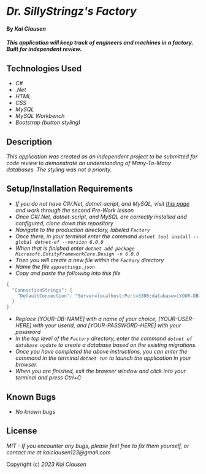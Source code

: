 # _Dr. SillyStringz's Factory_

#### By _**Kai Clausen**_

#### _This application will keep track of engineers and machines in a factory. Built for independent review._

## Technologies Used

* _C#_
* _.Net_
* _HTML_
* _CSS_
* _MySQL_
* _MySQL Workbench_
* _Bootstrap (button styling)_

## Description

_This application was created as an independent project to be submitted for code review to demonstrate an understanding of Many-To-Many databases. The styling was not a priority._

## Setup/Installation Requirements

* _If you do not have C#/.Net, dotnet-script, and MySQL, visit [this page](https://www.learnhowtoprogram.com/c-and-net) and work through the second Pre-Work lesson_
* _Once C#/.Net, dotnet-script, and MySQL are correctly installed and configured, clone down this repository_
* _Navigate to the production directory, labeled ```Factory```_
* _Once there, in your terminal enter the command ```dotnet tool install --global dotnet-ef --version 6.0.0```_
* _When that is finished enter ```dotnet add package Microsoft.EntityFrameworkCore.Design -v 6.0.0```_
* _Then you will create a new file within the ```Factory``` directory_
* _Name the file ```appsettings.json```_
* _Copy and paste the following into this file_

```cs
{
  "ConnectionStrings": {
    "DefaultConnection": "Server=localhost;Port=3306;database=[YOUR-DB-NAME];uid=[YOUR-USER-HERE];pwd=[YOUR-PASSWORD-HERE];"
  }
}
```

* _Replace [YOUR-DB-NAME] with a name of your choice, [YOUR-USER-HERE] with your userid, and [YOUR-PASSWORD-HERE] with your password_
* _In the top level of the ```Factory``` directory, enter the command ```dotnet ef database update``` to create a database based on the existing migrations._
* _Once you have completed the above instructions, you can enter the command in the terminal ```dotnet run``` to launch the application in your browser._
* _When you are finished, exit the browser window and click into your terminal and press Ctrl+C_

## Known Bugs

* _No known bugs_

## License

_MIT - If you encounter any bugs, please feel free to fix them yourself, or contact me at kaiclausen123@gmail.com_

Copyright (c) _2023_ _Kai Clausen_